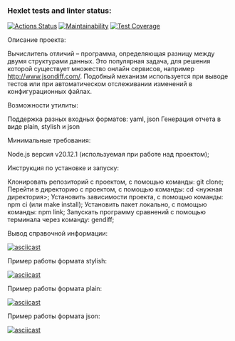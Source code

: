 ### Hexlet tests and linter status:
[![Actions Status](https://github.com/aleksmakhanoff/frontend-project-46/actions/workflows/hexlet-check.yml/badge.svg)](https://github.com/aleksmakhanoff/frontend-project-46/actions)
[![Maintainability](https://api.codeclimate.com/v1/badges/12d2b99b06c45017c76f/maintainability)](https://codeclimate.com/github/aleksmakhanoff/frontend-project-46/maintainability)
[![Test Coverage](https://api.codeclimate.com/v1/badges/12d2b99b06c45017c76f/test_coverage)](https://codeclimate.com/github/aleksmakhanoff/frontend-project-46/test_coverage)

Описание проекта:

Вычислитель отличий – программа, определяющая разницу между двумя структурами данных. Это популярная задача, для решения которой существует множество онлайн сервисов, например http://www.jsondiff.com/. Подобный механизм используется при выводе тестов или при автоматическом отслеживании изменений в конфигурационных файлах.

Возможности утилиты:

Поддержка разных входных форматов: yaml, json
Генерация отчета в виде plain, stylish и json

Минимальные требования:

Node.js версия v20.12.1 (используемая при работе над проектом);

Инструкция по установке и запуску:

Клонировать репозиторий с проектом, с помощью команды: git clone;
Перейти в директорию с проектом, с помощью команды: cd <нужная директория>;
Установить зависимости проекта, с помощью команды: npm ci (или make install);
Установить пакет локально, с помощью команды: npm link;
Запускать программу сравнений с помощью терминала через команду: gendiff;

Вывод справочной информации:

[![asciicast](https://asciinema.org/a/672237.svg)](https://asciinema.org/a/672237)

Пример работы формата stylish:

[![asciicast](https://asciinema.org/a/672238.svg)](https://asciinema.org/a/672238)

Пример работы формата plain:

[![asciicast](https://asciinema.org/a/672239.svg)](https://asciinema.org/a/672239)

Пример работы формата json:

[![asciicast](https://asciinema.org/a/672240.svg)](https://asciinema.org/a/672240)